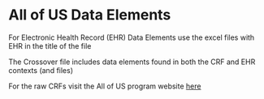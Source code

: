 # All of US Data Elements


For Electronic Health Record (EHR) Data Elements use the excel files with EHR in the title of the file

The Crossover file includes data elements found in both the CRF and EHR contexts (and files)

For the raw CRFs visit the All of US program website [here](https://www.researchallofus.org/data-tools/survey-explorer/)
